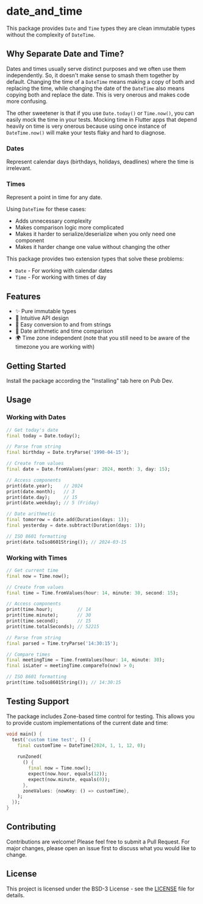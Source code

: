 # date_and_time

This package provides `Date` and `Time` types they are clean immutable types without the complexity of `DateTime`.

## Why Separate Date and Time?

Dates and times usually serve distinct purposes and we often use them independently. So, it doesn't make sense to smash them together by default. Changing the time of a `DateTime` means making a copy of both and replacing the time, while changing the date of the `DateTime` also means copying both and replace the date. This is very onerous and makes code more confusing. 

The other sweetener is that if you use `Date.today()`  or `Time.now()`, you can easily mock the time in your tests. Mocking time in Flutter apps that depend heavily on time is very onerous because using once instance of `DateTime.now()` will make your tests flaky and hard to diagnose.

### Dates
Represent calendar days (birthdays, holidays, deadlines) where the time is irrelevant.

### Times 
Represent a point in time for any date. 

Using `DateTime` for these cases:
- Adds unnecessary complexity
- Makes comparison logic more complicated
- Makes it harder to serialize/deserialize when you only need one component
- Makes it harder change one value without changing the other

This package provides two extension types that solve these problems:
- `Date` - For working with calendar dates
- `Time` - For working with times of day

## Features

- ✨ Pure immutable types
- 🎯 Intuitive API design
- 🔄 Easy conversion to and from strings
- 🧮 Date arithmetic and time comparison
- 🌍 Time zone independent (note that you still need to be aware of the timezone you are working with)

## Getting Started

Install the package according the "Installing" tab here on Pub Dev.

## Usage

### Working with Dates

```dart
// Get today's date
final today = Date.today();

// Parse from string
final birthday = Date.tryParse('1990-04-15');

// Create from values
final date = Date.fromValues(year: 2024, month: 3, day: 15);

// Access components
print(date.year);    // 2024
print(date.month);   // 3
print(date.day);     // 15
print(date.weekday); // 5 (Friday)

// Date arithmetic
final tomorrow = date.add(Duration(days: 1));
final yesterday = date.subtract(Duration(days: 1));

// ISO 8601 formatting
print(date.toIso8601String()); // 2024-03-15
```

### Working with Times

```dart
// Get current time
final now = Time.now();

// Create from values
final time = Time.fromValues(hour: 14, minute: 30, second: 15);

// Access components
print(time.hour);         // 14
print(time.minute);       // 30
print(time.second);       // 15
print(time.totalSeconds); // 52215

// Parse from string
final parsed = Time.tryParse('14:30:15');

// Compare times
final meetingTime = Time.fromValues(hour: 14, minute: 30);
final isLater = meetingTime.compareTo(now) > 0;

// ISO 8601 formatting
print(time.toIso8601String()); // 14:30:15
```

## Testing Support

The package includes Zone-based time control for testing. This allows you to provide custom implementations of the current date and time:

```dart
void main() {
  test('custom time test', () {
    final customTime = DateTime(2024, 1, 1, 12, 0);
    
    runZoned(
      () {
        final now = Time.now();
        expect(now.hour, equals(12));
        expect(now.minute, equals(0));
      },
      zoneValues: {nowKey: () => customTime},
    );
  });
}
```

## Contributing

Contributions are welcome! Please feel free to submit a Pull Request. For major changes, please open an issue first to discuss what you would like to change.

## License

This project is licensed under the BSD-3 License - see the [LICENSE](LICENSE) file for details.

